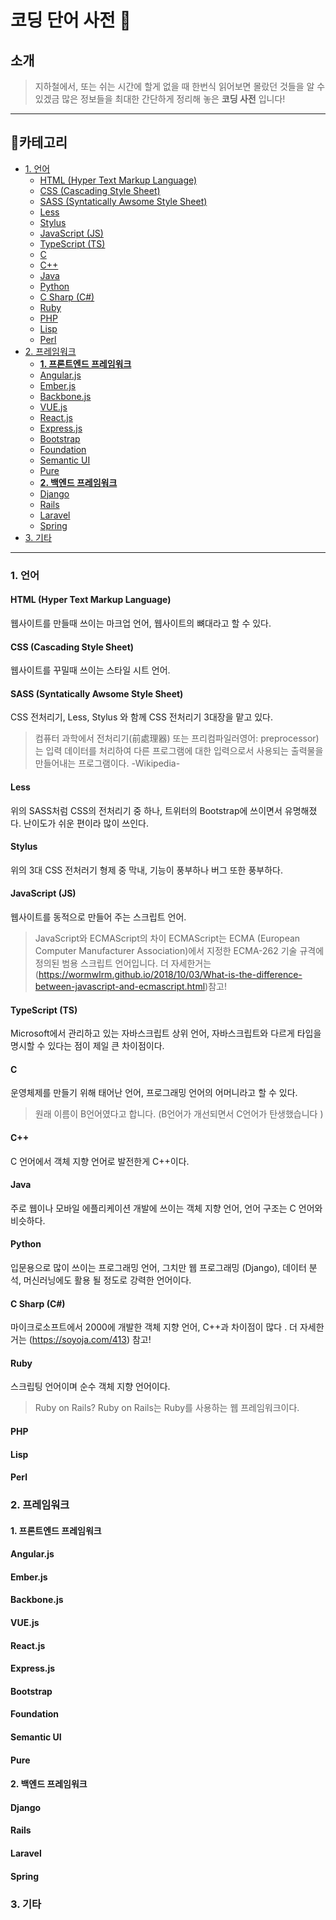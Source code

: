 # 코딩 단어 사전  📖 <!-- omit in TOC -->

## 소개 <!-- omit in TOC -->

>지하철에서, 또는 쉬는 시간에 할게 없을 때 한번식 읽어보면
>몰랐던 것들을 알 수 있겠금 많은 정보들을
>최대한 간단하게 정리해 놓은 **코딩 사전** 입니다!

---

## 🔎카테고리 <!-- omit in TOC -->

- [1. 언어](#1-언어)
  - [HTML (Hyper Text Markup Language)](#html-hyper-text-markup-language)
  - [CSS (Cascading Style Sheet)](#css-cascading-style-sheet)
  - [SASS (Syntatically Awsome Style Sheet)](#sass-syntatically-awsome-style-sheet)
  - [Less](#less)
  - [Stylus](#stylus)
  - [JavaScript (JS)](#javascript-js)
  - [TypeScript (TS)](#typescript-ts)
  - [C](#c)
  - [C++](#c)
  - [Java](#java)
  - [Python](#python)
  - [C Sharp (C#)](#c-sharp-c)
  - [Ruby](#ruby)
  - [PHP](#php)
  - [Lisp](#lisp)
  - [Perl](#perl)
- [2. 프레임워크](#2-프레임워크)
  - [**1. 프론트엔드 프레임워크**](#1-프론트엔드-프레임워크)
  - [Angular.js](#angularjs)
  - [Ember.js](#emberjs)
  - [Backbone.js](#backbonejs)
  - [VUE.js](#vuejs)
  - [React.js](#reactjs)
  - [Express.js](#expressjs)
  - [Bootstrap](#bootstrap)
  - [Foundation](#foundation)
  - [Semantic UI](#semantic-ui)
  - [Pure](#pure)
  - [**2. 백엔드 프레임워크**](#2-백엔드-프레임워크)
  - [Django](#django)
  - [Rails](#rails)
  - [Laravel](#laravel)
  - [Spring](#spring)
- [3. 기타](#3-기타)

---

### 1. 언어

#### HTML (Hyper Text Markup Language)

웹사이트를 만들때 쓰이는 마크업 언어, 웹사이트의 뼈대라고 할 수 있다.

#### CSS (Cascading Style Sheet)

웹사이트를 꾸밀때 쓰이는 스타일 시트 언어.

#### SASS (Syntatically Awsome Style Sheet)

CSS 전처리기, Less, Stylus 와 함께 CSS 전처리기 3대장을 맡고 있다.
>컴퓨터 과학에서 전처리기(前處理器) 또는 프리컴파일러영어: preprocessor)는 입력 데이터를 처리하여 다른 프로그램에 대한 입력으로서 사용되는 출력물을 만들어내는 프로그램이다.
>-Wikipedia-

#### Less

위의 SASS처럼 CSS의 전처리기 중 하나, 트위터의 Bootstrap에 쓰이면서 유명해졌다. 난이도가 쉬운 편이라 많이 쓰인다.

#### Stylus

위의 3대 CSS 전처러기 형제 중 막내, 기능이 풍부하나 버그 또한 풍부하다.

#### JavaScript (JS)

웹사이트를 동적으로 만들어 주는 스크립트 언어.
>JavaScript와 ECMAScript의 차이
>ECMAScript는 ECMA (European Computer Manufacturer Association)에서 지정한 ECMA-262 기술 규격에 정의된 범용 스크립트 언어입니다.
>더 자세한거는 (<https://wormwlrm.github.io/2018/10/03/What-is-the-difference-between-javascript-and-ecmascript.html>)참고!

#### TypeScript (TS)

Microsoft에서 관리하고 있는 자바스크립트 상위 언어, 자바스크립트와 다르게 타입을 명시할 수 있다는 점이 제일 큰 차이점이다.

#### C

운영체제를 만들기 위해 태어난 언어, 프로그래밍 언어의 어머니라고 할 수 있다.
>원래 이름이 B언어였다고 합니다. (B언어가 개선되면서 C언어가 탄생했습니다 )

#### C++

C 언어에서 객체 지향 언어로 발전한게 C++이다.

#### Java

주로 웹이나 모바일 에플리케이션 개발에 쓰이는 객체 지향 언어, 언어 구조는 C 언어와 비슷하다.

#### Python

입문용으로 많이 쓰이는 프로그래밍 언어, 그치만 웹 프로그래밍 (Django), 데이터 분석, 머신러닝에도 활용 될 정도로 강력한 언어이다.

#### C Sharp (C#)

마이크로소프트에서 2000에 개발한 객체 지향 언어, C++과 차이점이 많다 . 더 자세한거는 (<https://soyoja.com/413>) 참고!

#### Ruby

스크립팅 언어이며 순수 객체 지향 언어이다.
>Ruby on Rails?
>Ruby on Rails는 Ruby를 사용하는 웹 프레임워크이다.

#### PHP

#### Lisp

#### Perl

### 2. 프레임워크

#### **1. 프론트엔드 프레임워크**

#### Angular.js

#### Ember.js

#### Backbone.js

#### VUE.js

#### React.js

#### Express.js

#### Bootstrap

#### Foundation

#### Semantic UI

#### Pure

#### **2. 백엔드 프레임워크**

#### Django

#### Rails

#### Laravel

#### Spring

### 3. 기타